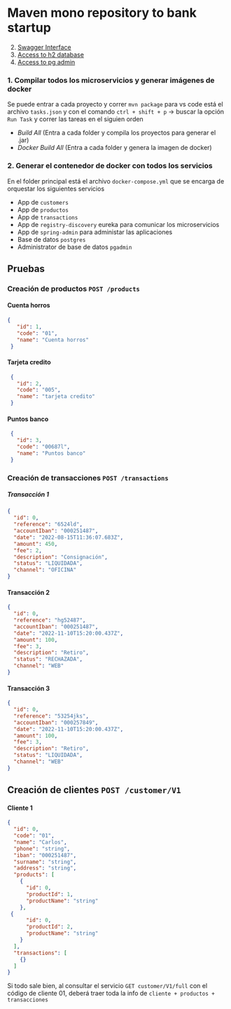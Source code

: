 # Maven mono repository to bank startup

2. [Swagger Interface](http://localhost:8081/swagger-ui)
2. [Access to h2 database](http://localhost:8081/h2-console/)
2. [Access to pg admin](http://localhost:80)

### 1. Compilar todos los microservicios y generar imágenes de docker
Se puede entrar a cada proyecto y correr ```mvn package``` para vs code está el archivo ```tasks.json``` y con el comando ```ctrl + shift + p``` -> buscar la opción ```Run Task``` y correr las tareas en el siguien orden

- *Build All* (Entra a cada folder y compila los proyectos para generar el .jar)
- *Docker Build All* (Entra a cada folder y genera la imagen de docker)

### 2. Generar el contenedor de docker con todos los servicios
En el folder principal está el archivo ```docker-compose.yml``` que se encarga de orquestar los siguientes servicios

- App de ```customers```
- App de ```productos```
- App de ```transactions```
- App de ```registry-discovery``` eureka para comunicar los microservicios
- App de ```spring-admin``` para administar las aplicaciones
- Base de datos ```postgres```
- Administrator de base de datos ```pgadmin```

## Pruebas

### Creación de productos ```POST /products```

#### Cuenta horros
 ```json
 {
    "id": 1,
    "code": "01",
    "name": "Cuenta horros"
  }
```
#### Tarjeta credito
 ```json
  {
    "id": 2,
    "code": "005",
    "name": "tarjeta credito"
  }
```
#### Puntos banco
 ```json
  {
    "id": 3,
    "code": "00687l",
    "name": "Puntos banco"
  }
```

### Creación de transacciones ```POST /transactions```

##### Transacción 1
```json
{
  "id": 0,
  "reference": "6524ld",
  "accountIban": "000251487",
  "date": "2022-08-15T11:36:07.683Z",
  "amount": 450,
  "fee": 2,
  "description": "Consignación",
  "status": "LIQUIDADA",
  "channel": "OFICINA"
}
```
#### Transacción 2
```json
{
  "id": 0,
  "reference": "hg52487",
  "accountIban": "000251487",
  "date": "2022-11-10T15:20:00.437Z",
  "amount": 100,
  "fee": 3,
  "description": "Retiro",
  "status": "RECHAZADA",
  "channel": "WEB"
}
```
#### Transacción 3
```json
{
  "id": 0,
  "reference": "53254jks",
  "accountIban": "000257849",
  "date": "2022-11-10T15:20:00.437Z",
  "amount": 100,
  "fee": 3,
  "description": "Retiro",
  "status": "LIQUIDADA",
  "channel": "WEB"
}
```

## Creación de clientes  ```POST /customer/V1```
#### Cliente 1
```json
{
  "id": 0,
  "code": "01",
  "name": "Carlos",
  "phone": "string",
  "iban": "000251487",
  "surname": "string",
  "address": "string",
  "products": [
    {
      "id": 0,
      "productId": 1,
      "productName": "string"
    },
 {
      "id": 0,
      "productId": 2,
      "productName": "string"
    }
  ],
  "transactions": [
    {}
  ]
}
```

Si todo sale bien, al consultar el servicio ```GET customer/V1/full``` con el código de cliente 01, deberá traer toda la info de ```cliente + productos + transacciones```


